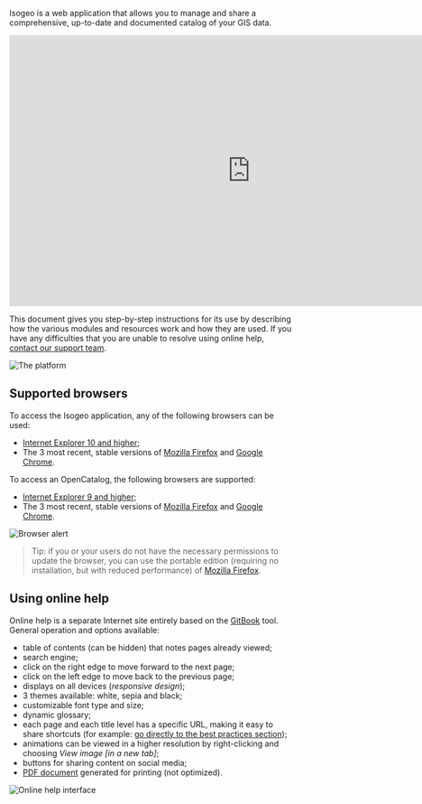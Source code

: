 Isogeo is a web application that allows you to manage and share a comprehensive, up-to-date and documented catalog of your GIS data.

<iframe width="853" height="480" src="https://www.youtube.com/embed/EJ2Br_9lUJo?rel=0" frameborder="0" allowfullscreen></iframe>

This document gives you step-by-step instructions for its use by describing how the various modules and resources work and how they are used. If you have any difficulties that you are unable to resolve using online help,  [contact our support team](support/README.html).

![The platform](/en/images/offer_schema_platform.jpg "The Isogeo platform modules and resources")

## Supported browsers

To access the Isogeo application, any of the following browsers can be used:

* [Internet Explorer 10 and higher](http://windows.microsoft.com/en-us/internet-explorer/download-ie);
* The 3 most recent, stable versions of [Mozilla Firefox](https://www.mozilla.org/en-US/firefox) and [Google Chrome](https://www.google.com/chrome/browser/desktop/).

To access an OpenCatalog, the following browsers are supported:

* [Internet Explorer 9 and higher](http://windows.microsoft.com/en-us/internet-explorer/download-ie);
* The 3 most recent, stable versions of [Mozilla Firefox](https://www.mozilla.org/en-US/firefox) and [Google Chrome](https://www.google.com/chrome/browser/desktop/).


![Browser alert](/en/images/OC_browser_alert.png "Message displayed if the browser is not supported")

> Tip: if you or your users do not have the necessary permissions to update the browser, you can use the portable edition (requiring no installation, but with reduced performance) of [Mozilla Firefox](http://portableapps.com/apps/internet/firefox_portable/localization).


## Using online help

Online help is a separate Internet site entirely based on the [GitBook](https://www.gitbook.com/) tool. General operation and options available:

* table of contents (can be hidden) that notes pages already viewed;
* search engine;
* click on the right edge to move forward to the next page;
* click on the left edge to move back to the previous page;
* displays on all devices (*responsive design*);
* 3 themes available: white, sepia and black;
* customizable font type and size;
* dynamic glossary;
* each page and each title level has a specific URL, making it easy to share shortcuts (for example: [go directly to the best practices section](/en/support/README.html#best-practices));
* animations can be viewed in a higher resolution by right-clicking and choosing *View image [in a new tab]*;
* buttons for sharing content on social media;
* [PDF document](/en/index.pdf) generated for printing (not optimized).

![Online help interface](/en/images/GitBook_help.png "Using GitBook")
